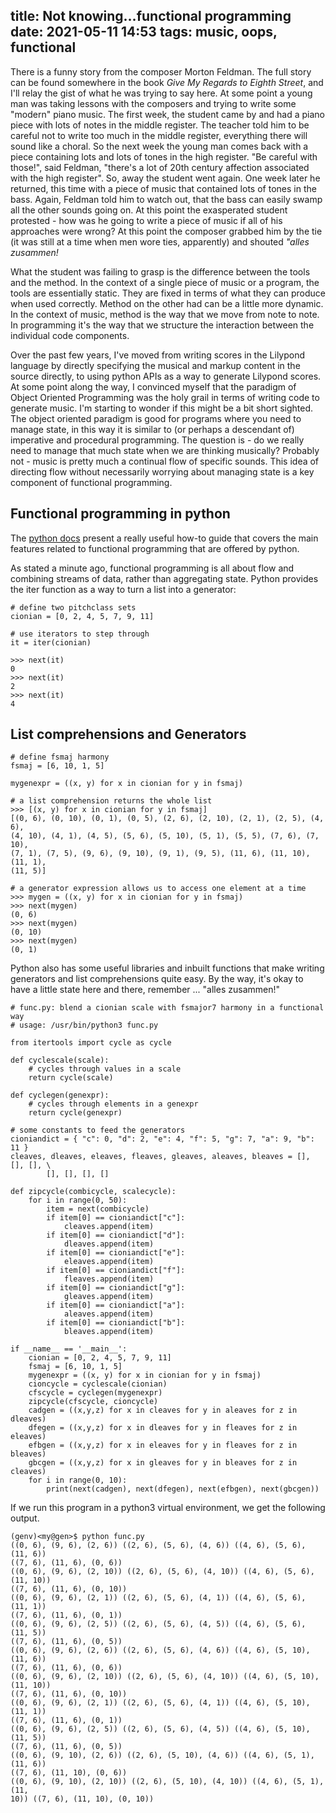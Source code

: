 title: Not knowing...functional programming
date: 2021-05-11 14:53
tags: music, oops, functional
---

There is a funny story from the composer Morton Feldman. The full story can be
found somewhere in the book *Give My Regards to Eighth Street*, and I'll relay
the gist of what he was trying to say here. At some point a young man was
taking lessons with the composers and trying to write some "modern" piano
music. The first week, the student came by and had a piano piece with lots of
notes in the middle register. The teacher told him to be careful not to write
too much in the middle register, everything there will sound like a choral. So
the next week the young man comes back with a piece containing lots and lots of
tones in the high register. "Be careful with those!", said Feldman, "there's a
lot of 20th century affection associated with the high register". So, away the
student went again. One week later he returned, this time with a piece of music
that contained lots of tones in the bass. Again, Feldman told him to watch out,
that the bass can easily swamp all the other sounds going on. At this point the
exasperated student protested - how was he going to write a piece of music if
all of his approaches were wrong? At this point the composer grabbed him by the
tie (it was still at a time when men wore ties, apparently) and shouted *"alles
zusammen!*

What the student was failing to grasp is the difference between the tools and
the method. In the context of a single piece of music or a program, the tools
are essentially static. They are fixed in terms of what they can produce when
used correctly. Method on the other had can be a little more dynamic. In the
context of music, method is the way that we move from note to note. In
programming it's the way that we structure the interaction between the
individual code components.

Over the past few years, I've moved from writing scores in the Lilypond
language by directly specifying the musical and markup content in the source
directly, to using python APIs as a way to generate Lilypond scores. At some
point along the way, I convinced myself that the paradigm of Object Oriented
Programming was the holy grail in terms of writing code to generate music. I'm
starting to wonder if this might be a bit short sighted. The object oriented
paradigm is good for programs where you need to manage state, in this way it is
similar to (or perhaps a descendant of) imperative and procedural programming.
The question is - do we really need to manage that much state when we are
thinking musically? Probably not - music is pretty much a continual flow of
specific sounds. This idea of directing flow without necessarily worrying about
managing state is a key component of functional programming.


## Functional programming in python

The [python docs](https://docs.python.org/3/howto/functional.html) present a
really useful how-to guide that covers the main features related to functional
programming that are offered by python.

As stated a minute ago, functional programming is all about flow and combining
streams of data, rather than aggregating state. Python provides the iter
function as a way to turn a list into a generator:

```
# define two pitchclass sets
cionian = [0, 2, 4, 5, 7, 9, 11]

# use iterators to step through
it = iter(cionian)

>>> next(it)
0
>>> next(it)
2
>>> next(it)
4
```


## List comprehensions and Generators

```
# define fsmaj harmony
fsmaj = [6, 10, 1, 5]

mygenexpr = ((x, y) for x in cionian for y in fsmaj)

# a list comprehension returns the whole list
>>> [(x, y) for x in cionian for y in fsmaj]
[(0, 6), (0, 10), (0, 1), (0, 5), (2, 6), (2, 10), (2, 1), (2, 5), (4, 6),
(4, 10), (4, 1), (4, 5), (5, 6), (5, 10), (5, 1), (5, 5), (7, 6), (7, 10),
(7, 1), (7, 5), (9, 6), (9, 10), (9, 1), (9, 5), (11, 6), (11, 10), (11, 1),
(11, 5)]

# a generator expression allows us to access one element at a time
>>> mygen = ((x, y) for x in cionian for y in fsmaj)
>>> next(mygen)
(0, 6)
>>> next(mygen)
(0, 10)
>>> next(mygen)
(0, 1)

```

Python also has some useful libraries and inbuilt functions that make writing
generators and list comprehensions quite easy. By the way, it's okay to have a
little state here and there, remember ... "alles zusammen!"

```
# func.py: blend a cionian scale with fsmajor7 harmony in a functional way
# usage: /usr/bin/python3 func.py

from itertools import cycle as cycle

def cyclescale(scale):
    # cycles through values in a scale
    return cycle(scale)

def cyclegen(genexpr):
    # cycles through elements in a genexpr
    return cycle(genexpr)

# some constants to feed the generators
cioniandict = { "c": 0, "d": 2, "e": 4, "f": 5, "g": 7, "a": 9, "b": 11 }
cleaves, dleaves, eleaves, fleaves, gleaves, aleaves, bleaves = [], [], [], \
        [], [], [], []

def zipcycle(combicycle, scalecycle):
    for i in range(0, 50):
        item = next(combicycle)
        if item[0] == cioniandict["c"]:
            cleaves.append(item)
        if item[0] == cioniandict["d"]:
            dleaves.append(item)
        if item[0] == cioniandict["e"]:
            eleaves.append(item)
        if item[0] == cioniandict["f"]:
            fleaves.append(item)
        if item[0] == cioniandict["g"]:
            gleaves.append(item)
        if item[0] == cioniandict["a"]:
            aleaves.append(item)
        if item[0] == cioniandict["b"]:
            bleaves.append(item)

if __name__ == '__main__':
    cionian = [0, 2, 4, 5, 7, 9, 11]
    fsmaj = [6, 10, 1, 5]
    mygenexpr = ((x, y) for x in cionian for y in fsmaj)
    cioncycle = cyclescale(cionian)
    cfscycle = cyclegen(mygenexpr)
    zipcycle(cfscycle, cioncycle)
    cadgen = ((x,y,z) for x in cleaves for y in aleaves for z in dleaves)
    dfegen = ((x,y,z) for x in dleaves for y in fleaves for z in eleaves)
    efbgen = ((x,y,z) for x in eleaves for y in fleaves for z in bleaves)
    gbcgen = ((x,y,z) for x in gleaves for y in bleaves for z in cleaves)
    for i in range(0, 10):
        print(next(cadgen), next(dfegen), next(efbgen), next(gbcgen))
```

If we run this program in a python3 virtual environment, we get the following
output. 
```
(genv)<my@gen>$ python func.py
((0, 6), (9, 6), (2, 6)) ((2, 6), (5, 6), (4, 6)) ((4, 6), (5, 6), (11, 6))
((7, 6), (11, 6), (0, 6))
((0, 6), (9, 6), (2, 10)) ((2, 6), (5, 6), (4, 10)) ((4, 6), (5, 6), (11, 10))
((7, 6), (11, 6), (0, 10))
((0, 6), (9, 6), (2, 1)) ((2, 6), (5, 6), (4, 1)) ((4, 6), (5, 6), (11, 1))
((7, 6), (11, 6), (0, 1))
((0, 6), (9, 6), (2, 5)) ((2, 6), (5, 6), (4, 5)) ((4, 6), (5, 6), (11, 5))
((7, 6), (11, 6), (0, 5))
((0, 6), (9, 6), (2, 6)) ((2, 6), (5, 6), (4, 6)) ((4, 6), (5, 10), (11, 6))
((7, 6), (11, 6), (0, 6))
((0, 6), (9, 6), (2, 10)) ((2, 6), (5, 6), (4, 10)) ((4, 6), (5, 10), (11, 10))
((7, 6), (11, 6), (0, 10))
((0, 6), (9, 6), (2, 1)) ((2, 6), (5, 6), (4, 1)) ((4, 6), (5, 10), (11, 1))
((7, 6), (11, 6), (0, 1))
((0, 6), (9, 6), (2, 5)) ((2, 6), (5, 6), (4, 5)) ((4, 6), (5, 10), (11, 5))
((7, 6), (11, 6), (0, 5))
((0, 6), (9, 10), (2, 6)) ((2, 6), (5, 10), (4, 6)) ((4, 6), (5, 1), (11, 6))
((7, 6), (11, 10), (0, 6))
((0, 6), (9, 10), (2, 10)) ((2, 6), (5, 10), (4, 10)) ((4, 6), (5, 1), (11,
10)) ((7, 6), (11, 10), (0, 10))

```
